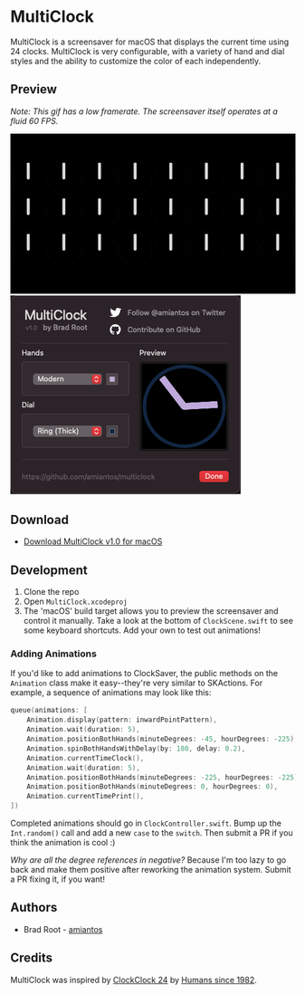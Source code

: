 # MultiClock

MultiClock is a screensaver for macOS that displays the current time using 24 clocks. MultiClock is very configurable, with a variety of hand and dial styles and the ability to customize the color of each independently.

## Preview

*Note: This gif has a low framerate. The screensaver itself operates at a fluid 60 FPS.*

![Preview animation of MultiClock screensaver showing 24 clocks rotate to show the numbers 1234, then a pattern, before rotating back to midnight.](/.github/low-framerate-preview.gif?raw=true)![Configuration sheet for the screensaver, showing customizable colors and alternate hand and dial designs](/.github/configure-sheet.png?raw=true)

## Download

* [Download MultiClock v1.0 for macOS](https://amiantos.s3.amazonaws.com/multiclock-1.0.zip)

## Development

1. Clone the repo
2. Open `MultiClock.xcodeproj`
3. The 'macOS' build target allows you to preview the screensaver and control it manually. Take a look at the bottom of `ClockScene.swift` to see some keyboard shortcuts. Add your own to test out animations!

### Adding Animations

If you'd like to add animations to ClockSaver, the public methods on the `Animation` class make it easy--they're very similar to SKActions. For example, a sequence of animations may look like this:

```swift
queue(animations: [
    Animation.display(pattern: inwardPointPattern),
    Animation.wait(duration: 5),
    Animation.positionBothHands(minuteDegrees: -45, hourDegrees: -225),
    Animation.spinBothHandsWithDelay(by: 180, delay: 0.2),
    Animation.currentTimeClock(),
    Animation.wait(duration: 5),
    Animation.positionBothHands(minuteDegrees: -225, hourDegrees: -225),
    Animation.positionBothHands(minuteDegrees: 0, hourDegrees: 0),
    Animation.currentTimePrint(),
])
```

Completed animations should go in `ClockController.swift`. Bump up the `Int.random()` call and add a new `case` to the `switch`. Then submit a PR if you think the animation is cool :)

*Why are all the degree references in negative?* Because I'm too lazy to go back and make them positive after reworking the animation system. Submit a PR fixing it, if you want!

## Authors

* Brad Root - [amiantos](https://github.com/amiantos)

## Credits

MultiClock was inspired by [ClockClock 24](https://clockclock.com/collections/clockclock-24) by [Humans since 1982](https://www.humanssince1982.com). 

